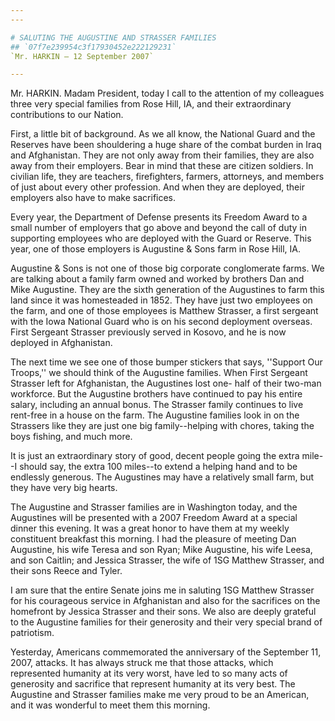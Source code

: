 ```yaml
---
---

# SALUTING THE AUGUSTINE AND STRASSER FAMILIES
## `07f7e239954c3f17930452e222129231`
`Mr. HARKIN — 12 September 2007`

---
```


 Mr. HARKIN. Madam President, today I call to the attention of 
my colleagues three very special families from Rose Hill, IA, and their 
extraordinary contributions to our Nation.

First, a little bit of background. As we all know, the National Guard 
and the Reserves have been shouldering a huge share of the combat 
burden in Iraq and Afghanistan. They are not only away from their 
families, they are also away from their employers. Bear in mind that 
these are citizen soldiers. In civilian life, they are teachers, 
firefighters, farmers, attorneys, and members of just about every other 
profession. And when they are deployed, their employers also have to 
make sacrifices.

Every year, the Department of Defense presents its Freedom Award to a 
small number of employers that go above and beyond the call of duty in 
supporting employees who are deployed with the Guard or Reserve. This 
year, one of those employers is Augustine & Sons farm in Rose Hill, IA.

Augustine & Sons is not one of those big corporate conglomerate 
farms. We are talking about a family farm owned and worked by brothers 
Dan and Mike Augustine. They are the sixth generation of the Augustines 
to farm this land since it was homesteaded in 1852. They have just two 
employees on the farm, and one of those employees is Matthew Strasser, 
a first sergeant with the Iowa National Guard who is on his second 
deployment overseas. First Sergeant Strasser previously served in 
Kosovo, and he is now deployed in Afghanistan.

The next time we see one of those bumper stickers that says, 
''Support Our Troops,'' we should think of the Augustine families. When 
First Sergeant Strasser left for Afghanistan, the Augustines lost one-
half of their two-man workforce. But the Augustine brothers have 
continued to pay his entire salary, including an annual bonus. The 
Strasser family continues to live rent-free in a house on the farm. The 
Augustine families look in on the Strassers like they are just one big 
family--helping with chores, taking the boys fishing, and much more.

It is just an extraordinary story of good, decent people going the 
extra mile--I should say, the extra 100 miles--to extend a helping hand 
and to be endlessly generous. The Augustines may have a relatively 
small farm, but they have very big hearts.

The Augustine and Strasser families are in Washington today, and the 
Augustines will be presented with a 2007 Freedom Award at a special 
dinner this evening. It was a great honor to have them at my weekly 
constituent breakfast this morning. I had the pleasure of meeting Dan 
Augustine, his wife Teresa and son Ryan; Mike Augustine, his wife 
Leesa, and son Caitlin; and Jessica Strasser, the wife of 1SG Matthew 
Strasser, and their sons Reece and Tyler.

I am sure that the entire Senate joins me in saluting 1SG Matthew 
Strasser for his courageous service in Afghanistan and also for the 
sacrifices on the homefront by Jessica Strasser and their sons. We also 
are deeply grateful to the Augustine families for their generosity and 
their very special brand of patriotism.

Yesterday, Americans commemorated the anniversary of the September 
11, 2007, attacks. It has always struck me that those attacks, which 
represented humanity at its very worst, have led to so many acts of 
generosity and sacrifice that represent humanity at its very best. The 
Augustine and Strasser families make me very proud to be an American, 
and it was wonderful to meet them this morning.
